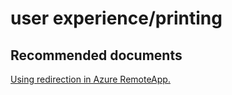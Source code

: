 <properties
	pageTitle="user experience/printing"
	description="user experience/printing"
	service="microsoft.remoteapp"
	resource=""
	authors="aashu"
	displayOrder=""
	selfHelpType="generic"
	supportTopicIds="32335852"
	resourceTags=""
	productPesIds="15540"
	cloudEnvironments="public"
	articleId="a454069d-241e-43d9-a283-77b9b08d87e0"
	ownershipId="ASEP_ContentService_Placeholder"
/>

# user experience/printing

## **Recommended documents**
[Using redirection in Azure RemoteApp.](https://azure.microsoft.com/documentation/articles/remoteapp-redirection/)
